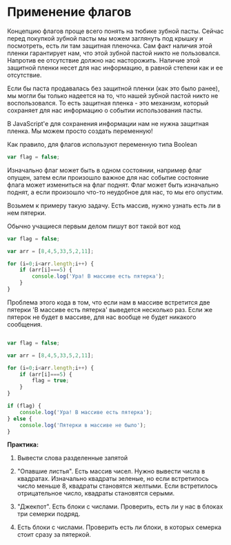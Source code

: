 # Применение флагов

Концепцию флагов проще всего понять на тюбике зубной пасты. Сейчас перед покупкой зубной пасты мы можем заглянуть под крышку и посмотреть, есть ли там защитная пленочка. Сам факт наличия этой пленки гарантирует нам, что этой зубной пастой никто не пользовался. Напротив ее отсутствие должно нас насторожить. Наличие этой защитной пленки несет для нас информацию, в равной степени как и ее отсутствие.

Если бы паста продавалась без защитной пленки (как это было ранее), мы могли бы только надеется на то, что нашей зубной пастой никто не воспользовался. То есть защитная пленка - это механизм, который сохраняет для нас информацию о событии использования пасты.

В JavaScript'е для сохранения информации нам не нужна защитная пленка. Мы можем просто создать переменную!

Как правило, для флагов используют переменную типа Boolean

```js
var flag = false;
```

Изначально флаг может быть в одном состоянии, например флаг опущен, затем если произошло важное для нас событие состояние флага может измениться на флаг поднят. Флаг может быть изначально поднят, а если произошло что-то неудобное для нас, то мы его опустим.

Возьмем к примеру такую задачу. Есть массив, нужно узнать есть ли в нем пятерки.

Обычно учащиеся первым делом пишут вот такой вот код

```js
var flag = false;

var arr = [8,4,5,33,5,2,11];

for (i=0;i<arr.length;i++) {
    if (arr[i]===5) {
        console.log('Ура! В массиве есть пятерка');
    } 
}
```

Проблема этого кода в том, что если нам в массиве встретится две пятерки 'В массиве есть пятерка' выведется несколько раз. Если же пятерок не будет в массиве, для нас вообще не будет никакого сообщения.

```js

var flag = false;

var arr = [8,4,5,33,5,2,11];

for (i=0;i<arr.length;i++) {
    if (arr[i]===5) {
        flag = true;
    }
}

if (flag) {
    console.log('Ура! В массиве есть пятерка');
} else {
    console.log('Пятерки в массиве не было');
}

```

**Практика:**

1. Вывести слова разделенные запятой
2. "Опавшие листья". Есть массив чисел. Нужно вывести числа в квадратах. Изначально квадраты зеленые, но если встретилось число меньше 8, квадраты становятся желтыми. Если встретилось отрицательное число, квадраты становятся серыми.
3. "Джекпот". Есть блоки с числами. Проверить, есть ли у нас в блоках три семерки подряд.

4. Есть блоки с числами. Проверить есть ли блоки, в которых семерка стоит сразу за пятеркой.


